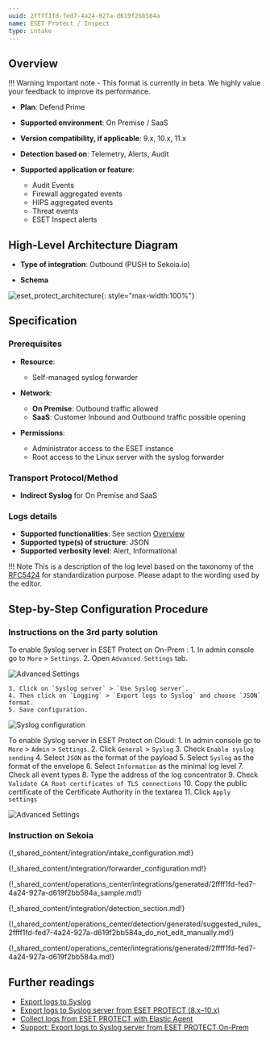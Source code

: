 ```yaml
---
uuid: 2ffff1fd-fed7-4a24-927a-d619f2bb584a
name: ESET Protect / Inspect
type: intake
---
```


## Overview

!!! Warning
    Important note - This format is currently in beta. We highly value your feedback to improve its performance.

- **Plan**: Defend Prime
- **Supported environment**: On Premise / SaaS
- **Version compatibility, if applicable**: 9.x, 10.x, 11.x

- **Detection based on**: Telemetry, Alerts, Audit
- **Supported application or feature**:
    - Audit Events
    - Firewall aggregated events
    - HIPS aggregated events
    - Threat events
    - ESET Inspect alerts

## High-Level Architecture Diagram

- **Type of integration**: Outbound (PUSH to Sekoia.io)

- **Schema**

![eset_protect_architecture](/assets/integration/eset_protect_architecture.png){: style="max-width:100%"}

## Specification

### Prerequisites

- **Resource**:
    - Self-managed syslog forwarder

- **Network**:
    - **On Premise**: Outbound traffic allowed
    - **SaaS**: Customer Inbound and Outbound traffic possible opening

- **Permissions**:
    - Administrator access to the ESET instance
    - Root access to the Linux server with the syslog forwarder

### Transport Protocol/Method

- **Indirect Syslog** for On Premise and SaaS

### Logs details

- **Supported functionalities**: See section [Overview](#overview)
- **Supported type(s) of structure**: JSON
- **Supported verbosity level**: Alert, Informational

!!! Note
    This is a description of the log level based on the taxonomy of the [RFC5424](https://datatracker.ietf.org/doc/html/rfc5424) for standardization purpose. Please adapt to the wording used by the editor.

## Step-by-Step Configuration Procedure

### Instructions on the 3rd party solution

To enable Syslog server in ESET Protect on On-Prem :
    1. In admin console go to `More` > `Settings`.
    2. Open `Advanced Settings` tab.

![Advanced Settings](/docs/assets/instructions/eset_protect/enable_syslog_1.png)

    3. Click on `Syslog server` > `Use Syslog server`.
    4. Then click on `Logging` > `Export logs to Syslog` and choose `JSON` format.
    5. Save configuration.

![Syslog configuration](/docs/assets/instructions/eset_protect/enable_syslog_2.png)

To enable Syslog server in ESET Protect on Cloud:
    1. In admin console go to `More` > `Admin` > `Settings`.
    2. Click `General` > `Syslog`
    3. Check `Enable syslog sending`
    4. Select `JSON` as the format of the payload
    5. Select `Syslog` as the format of the envelope
    6. Select `Information` as the minimal log level
    7. Check all event types
    8. Type the address of the log concentrator
    9. Check `Validate CA Root certificates of TLS connections`
    10. Copy the public certificate of the Certificate Authority in the textarea
    11. Click `Apply settings`


![Advanced Settings](/docs/assets/instructions/eset_protect/cloud_syslog.png)

### Instruction on Sekoia

{!_shared_content/integration/intake_configuration.md!}

{!_shared_content/integration/forwarder_configuration.md!}

{!_shared_content/operations_center/integrations/generated/2ffff1fd-fed7-4a24-927a-d619f2bb584a_sample.md!}

{!_shared_content/integration/detection_section.md!}

{!_shared_content/operations_center/detection/generated/suggested_rules_2ffff1fd-fed7-4a24-927a-d619f2bb584a_do_not_edit_manually.md!}

{!_shared_content/operations_center/integrations/generated/2ffff1fd-fed7-4a24-927a-d619f2bb584a.md!}

## Further readings

- [Export logs to Syslog](https://help.eset.com/protect_admin/10.0/en-US/admin_server_settings_export_to_syslog.html)
- [Export logs to Syslog server from ESET PROTECT (8.x–10.x)](https://techcenter.eset.nl/en-US/kb/articles/export-logs-to-syslog-server-from-eset-protect-8x-10x)
- [Collect logs from ESET PROTECT with Elastic Agent](https://docs.elastic.co/integrations/eset_protect#to-collect-data-from-eset-protect-via-syslog-follow-the-below-steps)
- [Support: Export logs to Syslog server from ESET PROTECT On-Prem](https://support.eset.com/en/kb8022-export-logs-to-syslog-server-from-eset-protect)

